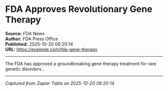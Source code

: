 # FDA Approves Revolutionary Gene Therapy

**Source:** FDA News  
**Author:** FDA Press Office  
**Published:** 2025-10-20 06:20:14  
**URL:** https://example.com/fda-gene-therapy  

---

The FDA has approved a groundbreaking gene therapy treatment for rare genetic disorders...

---
*Captured from Zapier Table on 2025-10-20 08:20:14*
